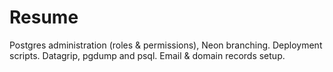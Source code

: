 # Resume

Postgres administration (roles & permissions), Neon branching. Deployment scripts. Datagrip, pgdump and psql. Email & domain records setup.
